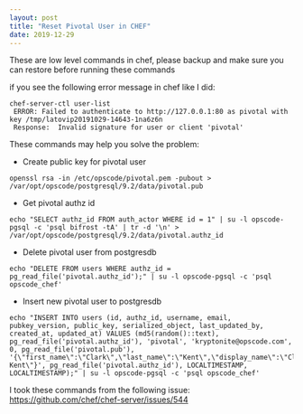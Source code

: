 ```yaml
---
layout: post
title: "Reset Pivotal User in CHEF"
date: 2019-12-29
---
```


These are low level commands in chef, please backup and make sure you can restore before running these commands

if you see the following error message in chef like I did:

```
chef-server-ctl user-list
 ERROR: Failed to authenticate to http://127.0.0.1:80 as pivotal with key /tmp/latovip20191029-14643-1na6z6n
 Response:  Invalid signature for user or client 'pivotal'
```

These commands may help you solve the problem:

* Create public key for pivotal user

```
openssl rsa -in /etc/opscode/pivotal.pem -pubout > /var/opt/opscode/postgresql/9.2/data/pivotal.pub
```

* Get pivotal authz id

```
echo "SELECT authz_id FROM auth_actor WHERE id = 1" | su -l opscode-pgsql -c 'psql bifrost -tA' | tr -d '\n' > /var/opt/opscode/postgresql/9.2/data/pivotal.authz_id
```

* Delete pivotal user from postgresdb

```
echo "DELETE FROM users WHERE authz_id = pg_read_file('pivotal.authz_id');" | su -l opscode-pgsql -c 'psql opscode_chef'
```

* Insert new pivotal user to postgresdb

```
echo "INSERT INTO users (id, authz_id, username, email, pubkey_version, public_key, serialized_object, last_updated_by, created_at, updated_at) VALUES (md5(random()::text), pg_read_file('pivotal.authz_id'), 'pivotal', 'kryptonite@opscode.com', 0, pg_read_file('pivotal.pub'), '{\"first_name\":\"Clark\",\"last_name\":\"Kent\",\"display_name\":\"Clark Kent\"}', pg_read_file('pivotal.authz_id'), LOCALTIMESTAMP, LOCALTIMESTAMP);" | su -l opscode-pgsql -c 'psql opscode_chef'
```

I took these commands from the following issue: https://github.com/chef/chef-server/issues/544
